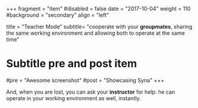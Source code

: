 +++
fragment = "item"
#disabled = false
date = "2017-10-04"
weight = 110
#background = "secondary"
align = "left"

title = "Teacher Mode"
subtitle= "cooperate with your **groupmates**, sharing the same working environment and allowing both to operate at the same time"

# Subtitle pre and post item
#pre = "Awesome screenshot"
#post = "Showcasing Syna"
+++

And, when you are lost, you can ask your **instructor** for help: he can operate in your working environment as well, instantly.
